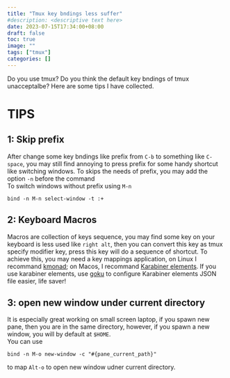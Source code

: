 ```yaml
---
title: "Tmux key bndings less suffer"
#description: <descriptive text here>
date: 2023-07-15T17:34:00+08:00
draft: false
toc: true
image: ""
tags: ["tmux"]
categories: []
---
```


Do you use tmux? Do you think the default key bndings of tmux unacceptalbe? Here are some tips I have collected.

# TIPS
## 1: Skip prefix
After change some key bndings like prefix from `C-b` to something like `C-space`, you may still find annoying to press prefix for some handy shortcut like switching windows.
To skips the needs of prefix, you may add the option `-n` before the command <br>
To switch windows without prefix using `M-n` <br>
```
bind -n M-n select-window -t :+
```

## 2: Keyboard Macros
Macros are collection of keys sequence, you may find some key on your keyboard is less used like `right alt`, then you can convert this key as tmux specify modifier key, press this key will do a sequence of shortcut. To achieve this, you may need a key mappings application, on Linux I recommand [kmonad](https://github.com/kmonad/kmonad); on Macos, I recommand [Karabiner elements](https://karabiner-elements.pqrs.org/). If you use karabiner elements, use [goku](https://github.com/yqrashawn/GokuRakuJoudo) to configure Karabiner elements JSON file easier, life saver!

## 3: open new window under current directory
It is especially great working on small screen laptop, if you spawn new pane, then you are in the same directory, however, if you spawn a new window, you will by default at `$HOME`. <br>
You can use <br>
```
bind -n M-o new-window -c "#{pane_current_path}"
```
to map `Alt-o` to open new window udner current directory.
